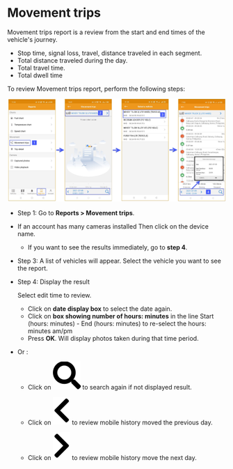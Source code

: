 # Movement trips

Movement trips report is a review from the start and end times of the vehicle's journey.
- Stop time, signal loss, travel, distance traveled in each segment.
- Total distance traveled during the day.
- Total travel time.
- Total dwell time

To review Movement trips report, perform the following steps:

<span style="display:block;text-align:center">![Interface Web](/docs/assets/images/web-english/gotrack365-el/report/movement-trips-all.jpg)

- Step 1: Go to **Reports > Movement trips**.

- If an account has many cameras installed Then click on the device name.
  
  - If you want to see the results immediately, go to **step 4**.

- Step 3: A list of vehicles will appear. Select the vehicle you want to see the report.

- Step 4: Display the result

  Select edit time to review.
    - Click on **date display box** to select the date again.
    - Click on **box showing number of hours: minutes** in the line Start (hours: minutes) - End (hours: minutes) to re-select the hours: minutes am/pm
    - Press **OK**. Will display photos taken during that time period.

- Or :
    - Click on <span class="icon-left svg-filter-blue1">![Ok](/docs/assets/images/web-interface/icon/SVG/search.svg) to search again if not displayed result.
  
  - Click on <span class="icon-left svg-filter-blue1">![Ok](/docs/assets/images/web-interface/icon/SVG/chevron-left.svg) to review mobile history moved the previous day.

  - Click on <span class="icon-left svg-filter-blue1">![Ok](/docs/assets/images/web-interface/icon/SVG/chevron-right.svg) to review mobile history move the next day.